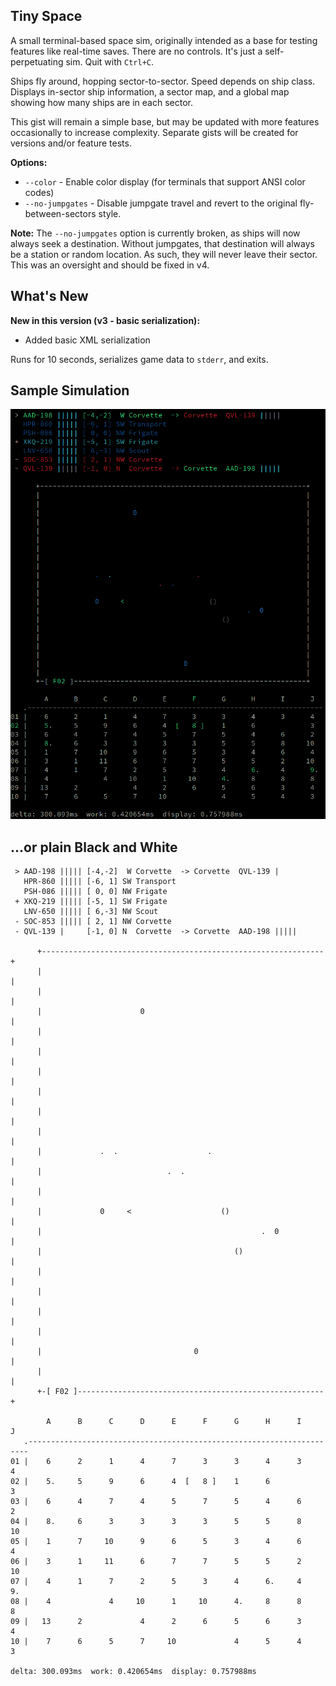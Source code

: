 ## Tiny Space

A small terminal-based space sim, originally intended as a base for testing features like real-time saves.
There are no controls. It's just a self-perpetuating sim. Quit with `Ctrl+C`.

Ships fly around, hopping sector-to-sector. Speed depends on ship class.
Displays in-sector ship information, a sector map, and a global map showing how many ships are in each sector.

This gist will remain a simple base, but may be updated with more features occasionally to increase complexity.
Separate gists will be created for versions and/or feature tests.

**Options:**
- `--color` - Enable color display (for terminals that support ANSI color codes)
- `--no-jumpgates` - Disable jumpgate travel and revert to the original fly-between-sectors style.

**Note:**
The `--no-jumpgates` option is currently broken, as ships will now always seek a destination.
Without jumpgates, that destination will always be a station or random location.
As such, they will never leave their sector.
This was an oversight and should be fixed in v4.

## What's New

**New in this version (v3 - basic serialization):**
- Added basic XML serialization

Runs for 10 seconds, serializes game data to `stderr`, and exits.

## Sample Simulation

![Screenshot](screenshot.png)

## ...or plain Black and White
```
 > AAD-198 ||||| [-4,-2]  W Corvette  -> Corvette  QVL-139 |
   HPR-860 ||||| [-6, 1] SW Transport
   PSH-086 ||||| [ 0, 0] NW Frigate  
 + XKQ-219 ||||| [-5, 1] SW Frigate  
   LNV-650 ||||| [ 6,-3] NW Scout    
 - SOC-853 ||||| [ 2, 1] NW Corvette 
 - QVL-139 |     [-1, 0] N  Corvette  -> Corvette  AAD-198 |||||

      +---------------------------------------------------------------+
      |                                                               |
      |                                                               |
      |                      0                                        |
      |                                                               |
      |                                                               |
      |                                                               |
      |                                                               |
      |                                                               |
      |                                                               |
      |             .  .                    .                         |
      |                            .  .                               |
      |                                                               |
      |             0     <                    ()                     |
      |                                                 .  0          |
      |                                           ()                  |
      |                                                               |
      |                                                               |
      |                                                               |
      |                                                               |
      |                                  0                            |
      |                                                               |
      +-[ F02 ]-------------------------------------------------------+

        A      B      C      D      E      F      G      H      I      J  
   .----------------------------------------------------------------------
01 |    6      2      1      4      7      3      3      4      3      4  
02 |    5.     5      9      6      4  [   8 ]    1      6             3  
03 |    6      4      7      4      5      7      5      4      6      2  
04 |    8.     6      3      3      3      3      5      5      8     10  
05 |    1      7     10      9      6      5      3      4      6      4  
06 |    3      1     11      6      7      7      5      5      2     10  
07 |    4      1      7      2      5      3      4      6.     4      9. 
08 |    4             4     10      1     10      4.     8      8      8  
09 |   13      2             4      2      6      5      6      3      4  
10 |    7      6      5      7     10             4      5      4      3  

delta: 300.093ms  work: 0.420654ms  display: 0.757988ms
```
